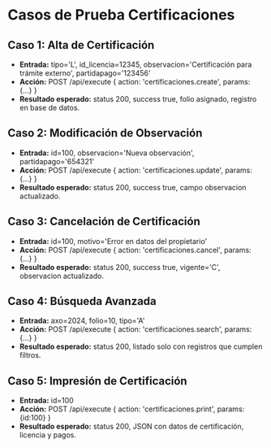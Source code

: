 # Casos de Prueba Certificaciones

## Caso 1: Alta de Certificación
- **Entrada:** tipo='L', id_licencia=12345, observacion='Certificación para trámite externo', partidapago='123456'
- **Acción:** POST /api/execute { action: 'certificaciones.create', params: {...} }
- **Resultado esperado:** status 200, success true, folio asignado, registro en base de datos.

## Caso 2: Modificación de Observación
- **Entrada:** id=100, observacion='Nueva observación', partidapago='654321'
- **Acción:** POST /api/execute { action: 'certificaciones.update', params: {...} }
- **Resultado esperado:** status 200, success true, campo observacion actualizado.

## Caso 3: Cancelación de Certificación
- **Entrada:** id=100, motivo='Error en datos del propietario'
- **Acción:** POST /api/execute { action: 'certificaciones.cancel', params: {...} }
- **Resultado esperado:** status 200, success true, vigente='C', observacion actualizado.

## Caso 4: Búsqueda Avanzada
- **Entrada:** axo=2024, folio=10, tipo='A'
- **Acción:** POST /api/execute { action: 'certificaciones.search', params: {...} }
- **Resultado esperado:** status 200, listado solo con registros que cumplen filtros.

## Caso 5: Impresión de Certificación
- **Entrada:** id=100
- **Acción:** POST /api/execute { action: 'certificaciones.print', params: {id:100} }
- **Resultado esperado:** status 200, JSON con datos de certificación, licencia y pagos.
